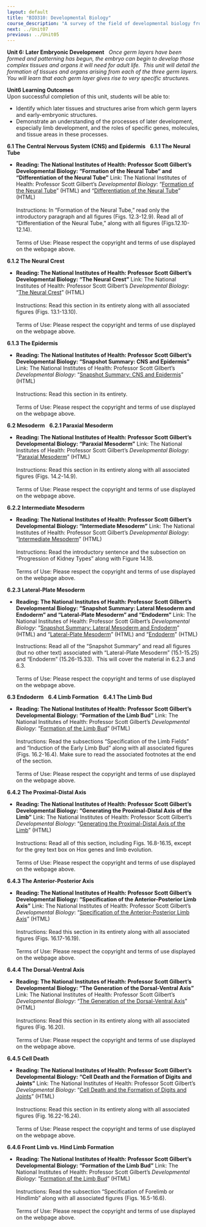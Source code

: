 ```yaml
---
layout: default
title: "BIO310: Developmental Biology"
course_description: "A survey of the field of developmental biology from its origins to the present day, from seminal historical experiments to modern techniques and the mechanisms of development. Follows a variety of organisms from their start at fertilization through the stages of their development and on to entire organismal and post-embryonic development, as well as the molecular and genetic regulations involved in these processes."
next: ../Unit07
previous: ../Unit05
---
```

**Unit 6: Later Embryonic Development** <span id="6"></span> 
*Once germ layers have been formed and patterning has begun, the embryo
can begin to develop those complex tissues and organs it will need for
adult life.  This unit will detail the formation of tissues and organs
arising from each of the three germ layers. You will learn that each
germ layer gives rise to very specific structures.*

**Unit6 Learning Outcomes**  
Upon successful completion of this unit, students will be able to:

-   Identify which later tissues and structures arise from which germ
    layers and early-embryonic structures.
-   Demonstrate an understanding of the processes of later development,
    especially limb development, and the roles of specific genes,
    molecules, and tissue areas in these processes.

**6.1 The Central Nervous System (CNS) and Epidermis** <span
id="6.1"></span> 
**6.1.1 The Neural Tube** <span id="6.1.1"></span> 
-   **Reading: The National Institutes of Health: Professor Scott
    Gilbert’s Developmental Biology: “Formation of the Neural Tube” and
    “Differentiation of the Neural Tube”**
    Link: The National Institutes of Health: Professor Scott Gilbert’s
    *Developmental Biology*: “[Formation of the Neural
    Tube](http://www.ncbi.nlm.nih.gov/bookshelf/br.fcgi?book=dbio&part=A2871)”
    (HTML) and “[Differentiation of the Neural
    Tube](http://www.ncbi.nlm.nih.gov/bookshelf/br.fcgi?book=dbio&part=A2884)”
    (HTML)  
        
     Instructions: In “Formation of the Neural Tube,” read only the
    introductory paragraph and all figures (Figs. 12.3-12.9). Read all
    of “Differentiation of the Neural Tube,” along with all figures
    (Figs.12.10-12.14).  
        
     Terms of Use: Please respect the copyright and terms of use
    displayed on the webpage above.

**6.1.2 The Neural Crest** <span id="6.1.2"></span> 
-   **Reading: The National Institutes of Health: Professor Scott
    Gilbert’s Developmental Biology: “The Neural Crest”**
    Link: The National Institutes of Health: Professor Scott Gilbert’s
    *Developmental Biology*: “[The Neural
    Crest](http://www.ncbi.nlm.nih.gov/bookshelf/br.fcgi?book=dbio&part=A3109)”
    (HTML)  
        
     Instructions: Read this section in its entirety along with all
    associated figures (Figs. 13.1-13.10).  
        
     Terms of Use: Please respect the copyright and terms of use
    displayed on the webpage above.

**6.1.3 The Epidermis** <span id="6.1.3"></span> 
-   **Reading: The National Institutes of Health: Professor Scott
    Gilbert’s Developmental Biology: “Snapshot Summary: CNS and
    Epidermis”**
    Link: The National Institutes of Health: Professor Scott Gilbert’s
    *Developmental Biology*: “[Snapshot Summary: CNS and
    Epidermis](http://www.ncbi.nlm.nih.gov/bookshelf/br.fcgi?book=dbio&part=A2937)”
    (HTML)  
        
     Instructions: Read this section in its entirety.  
        
     Terms of Use: Please respect the copyright and terms of use
    displayed on the webpage above.

**6.2 Mesoderm** <span id="6.2"></span> 
**6.2.1 Paraxial Mesoderm** <span id="6.2.1"></span> 
-   **Reading: The National Institutes of Health: Professor Scott
    Gilbert’s Developmental Biology: “Paraxial Mesoderm”**
    Link: The National Institutes of Health: Professor Scott Gilbert’s
    *Developmental Biology*: “[Paraxial
    Mesoderm](http://www.ncbi.nlm.nih.gov/bookshelf/br.fcgi?book=dbio&part=A3455)”
    (HTML)  
        
     Instructions: Read this section in its entirety along with all
    associated figures (Figs. 14.2-14.9).  
        
     Terms of Use: Please respect the copyright and terms of use
    displayed on the webpage above.

**6.2.2 Intermediate Mesoderm** <span id="6.2.2"></span> 
-   **Reading: The National Institutes of Health: Professor Scott
    Gilbert’s Developmental Biology: “Intermediate Mesoderm”**
    Link: The National Institutes of Health: Professor Scott Gilbert’s
    *Developmental Biology*: “[Intermediate
    Mesoderm](http://www.ncbi.nlm.nih.gov/bookshelf/br.fcgi?book=dbio&part=A3498)”
    (HTML)  
        
     Instructions: Read the introductory sentence and the subsection on
    “Progression of Kidney Types” along with Figure 14.18.  
        
     Terms of Use: Please respect the copyright and terms of use
    displayed on the webpage above.

**6.2.3 Lateral-Plate Mesoderm** <span id="6.2.3"></span> 
-   **Reading: The National Institutes of Health: Professor Scott
    Gilbert’s Developmental Biology: “Snapshot Summary: Lateral Mesoderm
    and Endoderm” and “Lateral-Plate Mesoderm” and “Endoderm”**
    Link: The National Institutes of Health: Professor Scott Gilbert’s
    *Developmental Biology*: “[Snapshot Summary: Lateral Mesoderm and
    Endoderm](http://www.ncbi.nlm.nih.gov/bookshelf/br.fcgi?book=dbio&part=A3745#A3761)”
    (HTML) and “[Lateral-Plate
    Mesoderm](http://www.ncbi.nlm.nih.gov/bookshelf/br.fcgi?book=dbio&part=A3693)”
    (HTML) and
    “[Endoderm](http://www.ncbi.nlm.nih.gov/bookshelf/br.fcgi?book=dbio&part=A3745)”
    (HTML)  
      
     Instructions: Read all of the “Snapshot Summary” and read all
    figures (but no other text) associated with “Lateral-Plate Mesoderm”
    (15.1-15.25) and “Endoderm” (15.26-15.33).  This will cover the
    material in 6.2.3 and 6.3.  
        
     Terms of Use: Please respect the copyright and terms of use
    displayed on the webpage above.

**6.3 Endoderm** <span id="6.3"></span> 
**6.4 Limb Formation** <span id="6.4"></span> 
**6.4.1 The Limb Bud** <span id="6.4.1"></span> 
-   **Reading: The National Institutes of Health: Professor Scott
    Gilbert’s Developmental Biology: “Formation of the Limb Bud”**
    Link: The National Institutes of Health: Professor Scott Gilbert’s
    *Developmental Biology*: “[Formation of the Limb
    Bud](http://www.ncbi.nlm.nih.gov/bookshelf/br.fcgi?book=dbio&part=A3928)”
    (HTML)  
        
     Instructions: Read the subsections “Specification of the Limb
    Fields” and “Induction of the Early Limb Bud” along with all
    associated figures (Figs. 16.2-16.4). Make sure to read the
    associated footnotes at the end of the section.  
        
     Terms of Use: Please respect the copyright and terms of use
    displayed on the webpage above.

**6.4.2 The Proximal-Distal Axis** <span id="6.4.2"></span> 
-   **Reading: The National Institutes of Health: Professor Scott
    Gilbert’s Developmental Biology: “Generating the Proximal-Distal
    Axis of the Limb”**
    Link: The National Institutes of Health: Professor Scott Gilbert’s
    *Developmental Biology*: “[Generating the Proximal-Distal Axis of
    the
    Limb](http://www.ncbi.nlm.nih.gov/bookshelf/br.fcgi?book=dbio&part=A3941)”
    (HTML)  
        
     Instructions: Read all of this section, including Figs. 16.8-16.15,
    except for the grey text box on Hox genes and limb evolution.  
        
     Terms of Use: Please respect the copyright and terms of use
    displayed on the webpage above.

**6.4.3 The Anterior-Posterior Axis** <span id="6.4.3"></span> 
-   **Reading: The National Institutes of Health: Professor Scott
    Gilbert’s Developmental Biology: “Specification of the
    Anterior-Posterior Limb Axis”**
    Link: The National Institutes of Health: Professor Scott Gilbert’s
    *Developmental Biology*: “[Specification of the Anterior-Posterior
    Limb
    Axis](http://www.ncbi.nlm.nih.gov/bookshelf/br.fcgi?book=dbio&part=A3960)”
    (HTML)  
        
     Instructions: Read this section in its entirety along with all
    associated figures (Figs. 16.17-16.19).  
        
     Terms of Use: Please respect the copyright and terms of use
    displayed on the webpage above.

**6.4.4 The Dorsal-Ventral Axis** <span id="6.4.4"></span> 
-   **Reading: The National Institutes of Health: Professor Scott
    Gilbert’s Developmental Biology: “The Generation of the
    Dorsal-Ventral Axis”**
    Link: The National Institutes of Health: Professor Scott Gilbert’s
    *Developmental Biology*: “[The Generation of the Dorsal-Ventral
    Axis](http://www.ncbi.nlm.nih.gov/bookshelf/br.fcgi?book=dbio&part=A3968)”
    (HTML)  
        
     Instructions: Read this section in its entirety along with all
    associated figures (Fig. 16.20).  
        
     Terms of Use: Please respect the copyright and terms of use
    displayed on the webpage above.

**6.4.5 Cell Death** <span id="6.4.5"></span> 
-   **Reading: The National Institutes of Health: Professor Scott
    Gilbert’s Developmental Biology: “Cell Death and the Formation of
    Digits and Joints”**
    Link: The National Institutes of Health: Professor Scott Gilbert’s
    *Developmental Biology*: “[Cell Death and the Formation of Digits
    and
    Joints](http://www.ncbi.nlm.nih.gov/bookshelf/br.fcgi?book=dbio&part=A3972)”
    (HTML)  
        
     Instructions: Read this section in its entirety along with all
    associated figures (Fig. 16.22-16.24).  
        
     Terms of Use: Please respect the copyright and terms of use
    displayed on the webpage above.

**6.4.6 Front Limb vs. Hind Limb Formation** <span id="6.4.6"></span> 
-   **Reading: The National Institutes of Health: Professor Scott
    Gilbert’s Developmental Biology: “Formation of the Limb Bud”**
    Link: The National Institutes of Health: Professor Scott Gilbert’s
    *Developmental Biology*: “[Formation of the Limb
    Bud](http://www.ncbi.nlm.nih.gov/bookshelf/br.fcgi?book=dbio&part=A3928#A3934)”
    (HTML)  
        
     Instructions: Read the subsection “Specification of Forelimb or
    Hindlimb” along with all associated figures (Figs. 16.5-16.6).  
        
     Terms of Use: Please respect the copyright and terms of use
    displayed on the webpage above.


